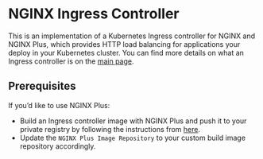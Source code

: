 # NGINX Ingress Controller

This is an implementation of a Kubernetes Ingress controller for NGINX and NGINX Plus, which provides HTTP load balancing for applications your deploy in your Kubernetes cluster. You can find more details on what an Ingress controller is on the [main page](https://github.com/nginxinc/kubernetes-ingress).

## Prerequisites
  If you’d like to use NGINX Plus:
  - Build an Ingress controller image with NGINX Plus and push it to your private registry by following the instructions from [here](https://github.com/nginxinc/kubernetes-ingress/blob/master/nginx-controller/README.md).
  - Update the `NGINX Plus Image Repository` to your custom build image repository accordingly.

